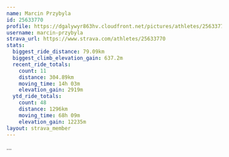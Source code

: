 ```yaml
---
name: Marcin Przybyla
id: 25633770
profile: https://dgalywyr863hv.cloudfront.net/pictures/athletes/25633770/12947173/2/large.jpg
username: marcin-przybyla
strava_url: https://www.strava.com/athletes/25633770
stats:
  biggest_ride_distance: 79.09km
  biggest_climb_elevation_gain: 637.2m
  recent_ride_totals:
    count: 11
    distance: 304.89km
    moving_time: 14h 03m
    elevation_gain: 2919m
  ytd_ride_totals:
    count: 48
    distance: 1296km
    moving_time: 68h 09m
    elevation_gain: 12235m
layout: strava_member
--- 
```

...
